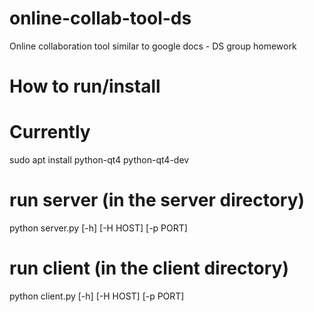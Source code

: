 # online-collab-tool-ds
Online collaboration tool similar to google docs - DS group homework 

# How to run/install
# Currently
sudo apt install python-qt4 python-qt4-dev

# run server (in the server directory)
python server.py [-h] [-H HOST] [-p PORT]

# run client (in the client directory)
python client.py [-h] [-H HOST] [-p PORT]
